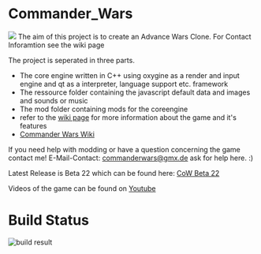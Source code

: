 # Commander_Wars
![](https://i.redd.it/61mcwen38mw51.png)
The aim of this project is to create an Advance Wars Clone. 
For Contact Inforamtion see the wiki page

The project is seperated in three parts.
* The core engine written in C++ using oxygine as a render and input engine and qt as a interpreter, language support etc. framework
* The ressource folder containing the javascript default data and images and sounds or music
* The mod folder containing mods for the coreengine
* refer to the [wiki page](https://github.com/Robosturm/Commander_Wars/wiki) for more information about the game and it's features
* [Commander Wars Wiki](https://www.commanderwars.com/mediawiki/Main_Page/)

If you need help with modding or have a question concerning the game contact me!
E-Mail-Contact: commanderwars@gmx.de ask for help here. :)

Latest Release is Beta 22 which can be found here: [CoW Beta 22](https://github.com/Robosturm/Commander_Wars/releases/tag/Beta_22_2)

Videos of the game can be found on [Youtube](https://www.youtube.com/user/Robosturm)

# Build Status
![build result](https://github.com/Robosturm/Commander_Wars/actions/workflows/main.yml/badge.svg)
